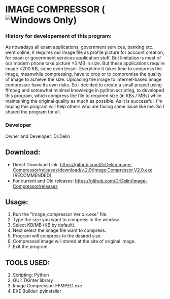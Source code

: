 # IMAGE COMPRESSOR (![Windows Only](https://upload.wikimedia.org/wikipedia/commons/thumb/e/e2/Windows_logo_and_wordmark_-_2021.svg/500px-Windows_logo_and_wordmark_-_2021.svg.png))
  ### History for developement of this program:
  As nowadays all exam applications, government services, banking etc.. went online, it requires our image file as profile picture for account creation, for exam or government services application stuff.  But limitation is most of our modern phone take picture >5 MB in size. But these applications require image <200 KB, some even lesser. Everytime it takes time to compress the image, meanwhile compressing, have to crop or to compromise the quality of image to achieve the size. Uploading the image to internet-based image compressor have its own risks. So i decided to create a small project using ffmpeg and somewhat minimal knowledge in python scripting, to developed this program, which compress the file to required size (in KBs / MBs) while maintaining the original quality as much as possible. As it is successful, i'm hoping this program will help others who are facing same issue like me. So I shared the program for all.
  ### Developer
  Owner and Developer: Dr.Delin

## Download:
  * Direct Download Link: https://github.com/DrDelin/Image-Compressor/releases/download/v.2.0/Image.Compressor.V2.0.exe  (RECOMMENDED)
  * For current and Old releases: https://github.com/DrDelin/Image-Compressor/releases
    
## Usage:
   1. Run the "Image_compressor Ver x.x.exe" file.
   2. Type the size you want to compress in the window.
   3. Select KB/MB (KB by default).
   4. Next select the image file want to compress.
   5. Program will compress to the desired size.
   6. Compressed image will stored at the site of original image.
   7. Exit the program.
  
## TOOLS USED:
   1. Scripting: Python
   2. GUI: TKinter library
   3. Image Compressor: FFMPEG.exe
   4. EXE Builder: pyinstaller
